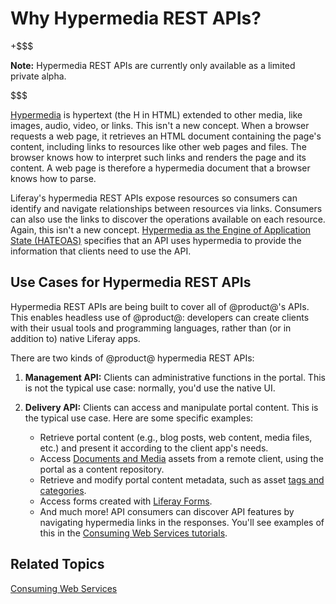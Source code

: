 # Why Hypermedia REST APIs? [](id=why-hypermedia-rest-apis)

+$$$

**Note:** Hypermedia REST APIs are currently only available as a limited private 
alpha. 

$$$

[Hypermedia](https://en.wikipedia.org/wiki/Hypermedia) is hypertext (the H in
HTML) extended to other media, like images, audio, video, or links. This isn't
a new concept. When a browser requests a web page, it retrieves an HTML document
containing the page's content, including links to resources like other web pages
and files. The browser knows how to interpret such links and renders the page
and its content. A web page is therefore a hypermedia document that a browser
knows how to parse. 

Liferay's hypermedia REST APIs expose resources so consumers can identify and
navigate relationships between resources via links. Consumers can also use the
links to discover the operations available on each resource. Again, this isn't
a new concept. [Hypermedia as the Engine of Application State
(HATEOAS)](https://en.wikipedia.org/wiki/HATEOAS) specifies that an API uses
hypermedia to provide the information that clients need to use the API. 

## Use Cases for Hypermedia REST APIs [](id=use-cases-for-hypermedia-rest-apis)

Hypermedia REST APIs are being built to cover all of @product@'s APIs. This
enables headless use of @product@: developers can create clients with their
usual tools and programming languages, rather than (or in addition to) native
Liferay apps. <!-- Link to "Going Headless with Hypermedia REST APIs" article,
once it exists. -->

There are two kinds of @product@ hypermedia REST APIs:

1.  **Management API:** Clients can administrative functions in the portal. This
    is not the typical use case: normally, you'd use the native UI. 

2.  **Delivery API:** Clients can access and manipulate portal content. This is
    the typical use case. Here are some specific examples: 

    -   Retrieve portal content (e.g., blog posts, web content, media files, 
        etc.) and present it according to the client app's needs. 
    -   Access 
        [Documents and Media](/discover/portal/-/knowledge_base/7-1/managing-documents-and-media) 
        assets from a remote client, using the portal as a content repository. 
    -   Retrieve and modify portal content metadata, such as asset 
        [tags and categories](/discover/portal/-/knowledge_base/7-1/organizing-content-with-tags-and-categories). 
    -   Access forms created with 
        [Liferay Forms](/discover/portal/-/knowledge_base/7-1/forms). 
    -   And much more! API consumers can discover API features by navigating 
        hypermedia links in the responses. You'll see examples of this in the 
        [Consuming Web Services tutorials](/develop/tutorials/-/knowledge_base/7-1/consuming-web-services). 

## Related Topics [](id=related-topics)

[Consuming Web Services](/develop/tutorials/-/knowledge_base/7-1/consuming-web-services)
